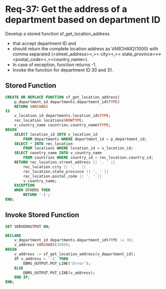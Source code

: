 # Req-37: Get the address of a department based on department ID

Develop a stored function sf_get_location_address 
- that accept department ID and 
- should return the complete location address as VARCHAR2(1000) with comma separated (<street_address><,>< city><,>< state_province><-><postal_code><,><country_name>). 
- In case of exception, function returns -1.
- Invoke the function for department ID 30 and 31.

## Stored Function

```sql
CREATE OR REPLACE FUNCTION sf_get_location_address(
    p_department_id departments.department_id%TYPE)
    RETURN VARCHAR2
IS
    v_location_id departments.location_id%TYPE;
    rec_location locations%ROWTYPE;
    v_country_name countries.country_name%TYPE;
BEGIN
    SELECT location_id INTO v_location_id 
        FROM departments WHERE department_id = p_department_id;
    SELECT * INTO rec_location
        FROM locations WHERE location_id = v_location_id;
    SELECT country_name INTO v_country_name
        FROM countries WHERE country_id = rec_location.country_id;
    RETURN rec_location.street_address || ', ' ||
        rec_location.city || ', ' ||
        rec_location.state_province || ', ' ||
        rec_location.postal_code || ', ' ||
        v_country_name;
    EXCEPTION
    WHEN OTHERS THEN
        RETURN '-1';
END;
```

## Invoke Stored Function

```sql
SET SERVEROUTPUT ON;

DECLARE
    v_department_id departments.department_id%TYPE := 30;
    v_address VARCHAR2(1000);
BEGIN
    v_address := sf_get_location_address(v_department_id);
    IF v_address = '-1' THEN
        DBMS_OUTPUT.PUT_LINE('Error');
    ELSE 
        DBMS_OUTPUT.PUT_LINE(v_address);
    END IF;
END;
```